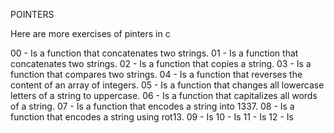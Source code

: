 POINTERS

Here are more exercises of pinters in c

00 - Is a function that concatenates two strings.
01 - Is a function that concatenates two strings.
02 - Is a function that copies a string.
03 - Is a function that compares two strings.
04 - Is a function that reverses the content of an array of integers.
05 - Is a function that changes all lowercase letters of a string to uppercase.
06 - Is a function that capitalizes all words of a string.
07 - Is a function that encodes a string into 1337.
08 - Is a function that encodes a string using rot13.
09 - Is 
10 - Is 
11 - Is 
12 - Is 
